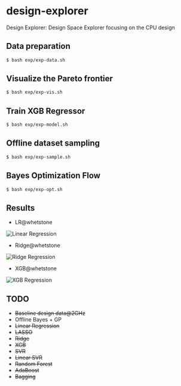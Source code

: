 # design-explorer
Design Explorer: Design Space Explorer focusing on the CPU design

## Data preparation
```bash
$ bash exp/exp-data.sh
```

## Visualize the Pareto frontier
```bash
$ bash exp/exp-vis.sh
```

## Train XGB Regressor
```bash
$ bash exp/exp-model.sh
```

## Offline dataset sampling
```bash
$ bash exp/exp-sample.sh
```

## Bayes Optimization Flow
```bash
$ bash exp/exp-opt.sh
```

## Results
- LR@whetstone

![Linear Regression](https://gitee.com/baichen318/design-explorer/raw/dev-v4/data/lr-whetstone.jpg "LR")

- Ridge@whetstone

![Ridge Regression](https://gitee.com/baichen318/design-explorer/raw/dev-v4/data/ridge-whetstone.jpg "Ridge Regression")

- XGB@whetstone

![XGB Regression](https://gitee.com/baichen318/design-explorer/raw/dev-v4/data/xgb-whetstone.jpg "XGB Regression")

## TODO
- ~~Baseline design data@2GHz~~
- Offline Bayes + GP
- ~~Linear Regression~~
- ~~LASSO~~
- ~~Ridge~~
- ~~XGB~~
- ~~SVR~~
- ~~Linear SVR~~
- ~~Random Forest~~
- ~~AdaBoost~~
- ~~Bagging~~

